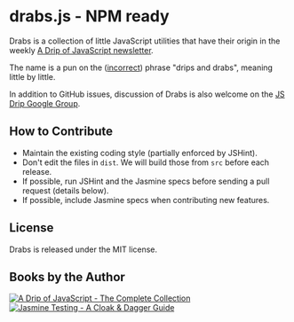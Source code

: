 # drabs.js - NPM ready

Drabs is a collection of little JavaScript utilities that have their origin in the weekly [A Drip of JavaScript newsletter][drip].

The name is a pun on the ([incorrect][phrase]) phrase "drips and drabs", meaning little by little.

In addition to GitHub issues, discussion of Drabs is also welcome on the [JS Drip Google Group][group].

## How to Contribute

* Maintain the existing coding style (partially enforced by JSHint).
* Don't edit the files in `dist`. We will build those from `src` before each release.
* If possible, run JSHint and the Jasmine specs before sending a pull request (details below).
* If possible, include Jasmine specs when contributing new features.

## License

Drabs is released under the MIT license.

## Books by the Author

[![A Drip of JavaScript - The Complete Collection](https://s3.amazonaws.com/titlepages.leanpub.com/a-drip-of-javascript-book/bookpage?1365940791)][dripbook] [![Jasmine Testing - A Cloak & Dagger Guide](https://s3.amazonaws.com/titlepages.leanpub.com/jasmine-testing/bookpage?1363557125)][jasminebook]

[drip]:http://adripofjavascript.com
[phrase]:http://grammarist.com/usage/dribs-and-drabs/
[group]:https://groups.google.com/forum/?fromgroups#!forum/js-drip-discussions
[dripbook]:https://leanpub.com/a-drip-of-javascript-book/
[jasminebook]:https://leanpub.com/jasmine-testing/

